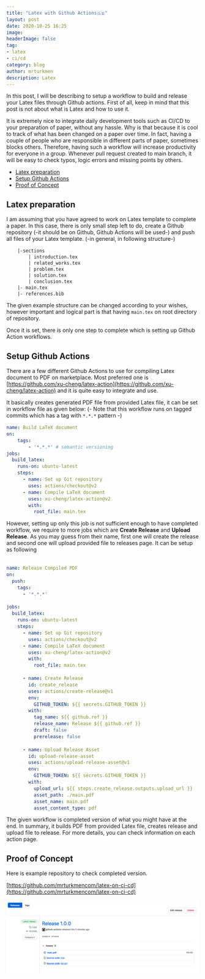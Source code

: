 ```yaml
---
title: "Latex with Github Actions🇬🇧" 
layout: post
date: 2020-10-25 16:25
image: 
headerImage: false
tag:
- latex
- ci/cd 
category: blog
author: mrturkmen
description: Latex
---
```


In this post, I will be describing to setup a workflow to build and release your Latex files through Github actions. First of all, keep in mind that this post is not about what is Latex and how to use it.

It is extremely nice to integrate daily development tools such as CI/CD to your preparation of paper, without any hassle. Why is that because it is cool to track of what has been changed on a paper over time. In fact, having a couple of people who are responsible in different parts of paper, sometimes blocks others. Therefore, having such a workflow will increase productivity for everyone in a group.  Whenever pull request created to main branch, it will be easy to check typos, logic errors and missing points by others.

- [Latex preparation](#latex-preparation)
- [Setup Github Actions](#setup-github-actions)
- [Proof of Concept](#proof-of-concept)

## Latex preparation 

I am assuming that you have agreed to work on Latex template to complete a paper. In this case, there is only small step left to do, create a Github repository (-it should be on Github, Github Actions will be used-) and push all files of your Latex template. (-in general, in following structure-)

```raw
    |-sections 
        | introduction.tex
        | related_works.tex
        | problem.tex
        | solution.tex
        | conclusion.tex
    |- main.tex
    |- references.bib
```

The given example structure can be changed according to your wishes, however important and logical part is that having `main.tex` on root directory of repository. 

Once it is set, there is only one step to complete which is setting up Github Action workflows. 

## Setup Github Actions 

There are a few different Github Actions to use for compiling Latex document to PDF on marketplace. Most preferred one is [https://github.com/xu-cheng/latex-action](https://github.com/xu-cheng/latex-action) and it is quite easy to integrate and use. 

It basically creates generated PDF file from provided Latex file, it can be set in workflow file as given below: (- Note that this workflow runs on tagged commits which has a tag with `*.*.*` pattern -)

```yaml
name: Build LaTeX document
on: 
    tags:
        - '*.*.*' # semantic versioning 
jobs:
  build_latex:
    runs-on: ubuntu-latest
    steps:
      - name: Set up Git repository
        uses: actions/checkout@v2
      - name: Compile LaTeX document
        uses: xu-cheng/latex-action@v2
        with:
          root_file: main.tex
```

However, setting up only this job is not sufficient enough to have completed workflow, we require to more jobs which are **Create Release** and **Upload Release**. As you may guess from their name, first one will create the release and second one will upload provided file to releases page. It can be setup as following 

```yaml

name: Release Compiled PDF 
on:
  push:
    tags:
      - '*.*.*'

jobs:
  build_latex:
    runs-on: ubuntu-latest
    steps:
      - name: Set up Git repository
        uses: actions/checkout@v2
      - name: Compile LaTeX document
        uses: xu-cheng/latex-action@v2
        with:
          root_file: main.tex

      - name: Create Release
        id: create_release
        uses: actions/create-release@v1
        env:
          GITHUB_TOKEN: ${{ secrets.GITHUB_TOKEN }}
        with:
          tag_name: ${{ github.ref }}
          release_name: Release ${{ github.ref }}
          draft: false
          prerelease: false

      - name: Upload Release Asset
        id: upload-release-asset 
        uses: actions/upload-release-asset@v1
        env:
          GITHUB_TOKEN: ${{ secrets.GITHUB_TOKEN }}
        with:
          upload_url: ${{ steps.create_release.outputs.upload_url }} 
          asset_path: ./main.pdf
          asset_name: main.pdf
          asset_content_type: pdf
```

The given workflow is completed version of what you might have at the end. In summary, it builds PDF from provided Latex file, creates release and upload file to release. For more details, you can check information on each action page. 

## Proof of Concept

Here is example repository to check completed version. 

[https://github.com/mrturkmencom/latex-on-ci-cd](https://github.com/mrturkmencom/latex-on-ci-cd)


![Release](../assets/images/latex-release.png)